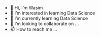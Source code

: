 - 👋 Hi, I’m Wasim
- 👀 I’m interested in learning Data Science
- 🌱 I’m currently learning Data Science
- 💞️ I’m looking to collaborate on ...
- 📫 How to reach me ...

<!---
wasima123/wasima123 is a ✨ special ✨ repository because its `README.md` (this file) appears on your GitHub profile.
You can click the Preview link to take a look at your changes.
--->
